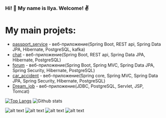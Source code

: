 ### Hi! 👋 My name is Ilya. Welcome! ✌️

# My main projets:

* [passport_service](https://github.com/ferveks3509/passport) - веб-приложение(Spring Boot, REST api, Spring Data JPA, Hibernate, PostgreSQL, kafka)
* [chat](https://github.com/ferveks3509/chat) - веб-приложение(Spring Boot, REST api, Spring Data JPA, Hibernate, PostgreSQL)
* [forum](https://github.com/ferveks3509/job4j_forum) - веб-приложение(Spring Boot, Spring MVC, Spring Data JPA, Spring Security, Hibernate, PostgreSQL)
* [car_accident](https://github.com/ferveks3509/car_accident) - веб-приложение(Spring core, Spring MVC, Spring Data JPA, Spring Security, Hibernate, PostgreSQL)
* [Dream_job](https://github.com/ferveks3509/job4j_dreamjob) - веб-приложение(JDBC, PostgreSQL, Servlet, JSP, Tomcat)

[![Top Langs](https://github-readme-stats.vercel.app/api/top-langs/?username=ferveks3509&layout=compact)](https://github.com/ShamRail/github-readme-stats)
![Github stats](https://github-readme-stats.vercel.app/api?username=ferveks3509&hide=stars,prs,issues,contribs)

![alt text](https://img.shields.io/badge/java-%3E%3D8-orange)
![alt text](https://img.shields.io/badge/maven-3-orange)
![alt text](https://img.shields.io/badge/PostgresSQL-%3E%3D9-orange)
![alt text](https://img.shields.io/badge/Junit-4-orange)
